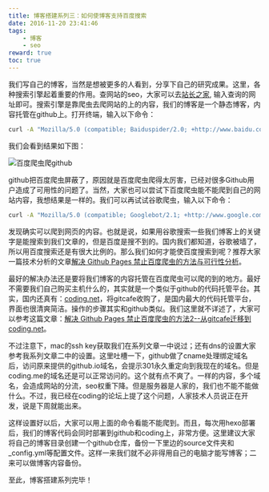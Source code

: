 ```yaml
---
title: 博客搭建系列三：如何使博客支持百度搜索
date: 2016-11-20 23:41:46
tags:
    - 博客
    - seo
reward: true
toc: true
---
```


我们写自己的博客，当然是想被更多的人看到，分享下自己的研究成果。这里，各种搜索引擎起着重要的作用。查网站的seo，大家可以去[站长之家](http://seo.chinaz.com/), 输入查询的网址即可。搜索引擎是靠爬虫去爬网站的上的内容，我们的博客是一个静态博客，内容托管在github上。打开终端，输入以下命令：
``` bash
curl -A "Mozilla/5.0 (compatible; Baiduspider/2.0; +http://www.baidu.com/search/spider.html)" https://github.com
```
我们会看到结果如下图：

![百度爬虫爬github](/assets/img/curl_baidu.png "百度爬虫爬github")
<!-- more -->
github把百度爬虫屏蔽了，原因就是百度爬虫爬得太厉害，已经对很多Github用户造成了可用性的问题了。当然，大家也可以尝试下百度爬虫能不能爬到自己的网站内容，我想结果是一样的。我们可以再试试谷歌爬虫，输入以下命令：
``` bash
curl -A "Mozilla/5.0 (compatible; Googlebot/2.1; +http://www.google.com/bot.html)" https://github.com
```
发现确实可以爬到网页的内容。也就是说，如果用谷歌搜索一些我们博客上的关键字是能搜索到我们文章的，但是百度是搜不到的。国内我们都知道，谷歌被墙了，所以用百度搜索还是有很大比例的。那么我们如何才能使百度搜索到呢？推荐大家一篇技术分析的文章[解决 Github Pages 禁止百度爬虫的方法与可行性分析](http://jerryzou.com/posts/feasibility-of-allowing-baiduSpider-for-Github-Pages/)。

最好的解决办法还是要将我们博客的内容托管在百度爬虫可以爬的到的地方。最好不需要我们自己购买主机什么的，其实就是一个类似于github的代码托管平台。其实，国内还真有：[coding.net](https://coding.net/)，将gitcafe收购了，是国内最大的代码托管平台，界面也很清爽简洁。操作的步骤其实和github类似。我们这里就不详述了，大家可以参考这篇文章：[解决 Github Pages 禁止百度爬虫的方法2--从gitcafe迁移到coding.net](http://bblove.me/2016/03/06/migrate-pages-from-gitcafe-to-coding/)。

不过注意下，mac的ssh key获取我们在系列文章一中说过；还有dns的设置大家参考我系列文章二中的设置。这里吐槽一下，github做了cname处理绑定域名后，访问原来提供的github.io域名，会提示301永久重定向到我现在的域名。但是coding.me的域名还是可以正常访问的。这个就有点不爽了。一样的内容，多个域名，会造成网站的分流，seo权重下降。但是服务器是人家的，我们也不能不能做什么。不过，我已经在coding的论坛上提了这个问题，人家技术人员说正在开发，说是下周就能出来。

这样设置好以后，大家可以用上面的命令看能不能爬到。而且，每次用hexo部署后，我们的博客代码会同时部署到github和coding上，非常方便。这里建议大家将自己的博客目录创建一个github仓库，备份一下里边的source文件夹和_config.yml等配置文件。这样一来我们就不必非得用自己的电脑才能写博客；二来可以做博客内容备份。

至此，博客搭建系列完毕！








